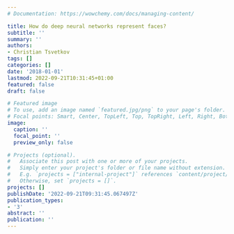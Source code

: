 ```yaml
---
# Documentation: https://wowchemy.com/docs/managing-content/

title: How do deep neural networks represent faces?
subtitle: ''
summary: ''
authors:
- Christian Tsvetkov
tags: []
categories: []
date: '2018-01-01'
lastmod: 2022-09-21T10:31:45+01:00
featured: false
draft: false

# Featured image
# To use, add an image named `featured.jpg/png` to your page's folder.
# Focal points: Smart, Center, TopLeft, Top, TopRight, Left, Right, BottomLeft, Bottom, BottomRight.
image:
  caption: ''
  focal_point: ''
  preview_only: false

# Projects (optional).
#   Associate this post with one or more of your projects.
#   Simply enter your project's folder or file name without extension.
#   E.g. `projects = ["internal-project"]` references `content/project/deep-learning/index.md`.
#   Otherwise, set `projects = []`.
projects: []
publishDate: '2022-09-21T09:31:45.067497Z'
publication_types:
- '3'
abstract: ''
publication: ''
---
```

